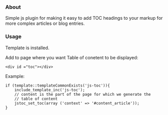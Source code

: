 ### About

Simple js plugin for making it easy to add TOC headings to your markup 
for more complex articles or blog entries. 

### Usage

Template is installed. 

Add to page where you want Table of conetent to be displayed: 

    <div id ="toc"></div>

Example: 
    
    
    if (template::templateCommonExists('js-toc')){
        include_template_inc('js-toc');
        // content is the part of the page for which we generate the 
        // table of content
        jstoc_set_toc(array ('context' => '#content_article'));
    }
